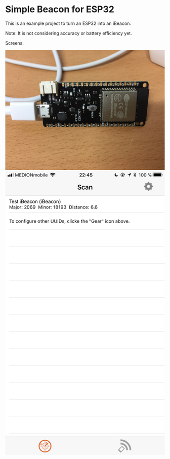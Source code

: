 # Simple Beacon for ESP32

This is an example project to turn an ESP32 into an iBeacon.

Note: It is not considering accuracy or battery efficiency yet.

Screens:

![Lolin32](resources/lolin32.jpg "Lolin32")
![Scan Result](resources/screen.png "Scan Result")